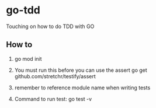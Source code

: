 # go-tdd
Touching on how to do TDD with GO



## How to
1. go mod init <module name>

2. You must run this before you can use the assert go get github.com/stretchr/testify/assert

3. remember to reference module name when writing tests

4. Command to run test: go test -v
